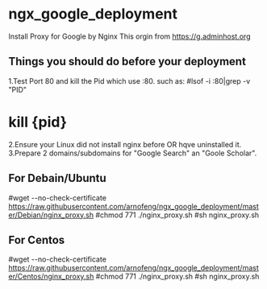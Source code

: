 # ngx_google_deployment
Install Proxy for Google by Nginx
This orgin from https://g.adminhost.org

## Things you should do before your deployment
1.Test Port 80 and kill the Pid which use :80.
such as:
#lsof -i :80|grep -v "PID"
# kill {pid}
2.Ensure your Linux did not install nginx before OR hqve uninstalled it.
3.Prepare 2 domains/subdomains for "Google Search" an "Goole Scholar".

## For Debain/Ubuntu
#wget --no-check-certificate https://raw.githubusercontent.com/arnofeng/ngx_google_deployment/master/Debian/nginx_proxy.sh
#chmod 771 ./nginx_proxy.sh
#sh nginx_proxy.sh

## For Centos
#wget --no-check-certificate https://raw.githubusercontent.com/arnofeng/ngx_google_deployment/master/Centos/nginx_proxy.sh
#chmod 771 ./nginx_proxy.sh
#sh nginx_proxy.sh


